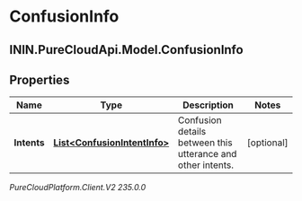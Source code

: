 # ConfusionInfo

## ININ.PureCloudApi.Model.ConfusionInfo

## Properties

|Name | Type | Description | Notes|
|------------ | ------------- | ------------- | -------------|
| **Intents** | [**List&lt;ConfusionIntentInfo&gt;**](ConfusionIntentInfo) | Confusion details between this utterance and other intents. | [optional] |



_PureCloudPlatform.Client.V2 235.0.0_
